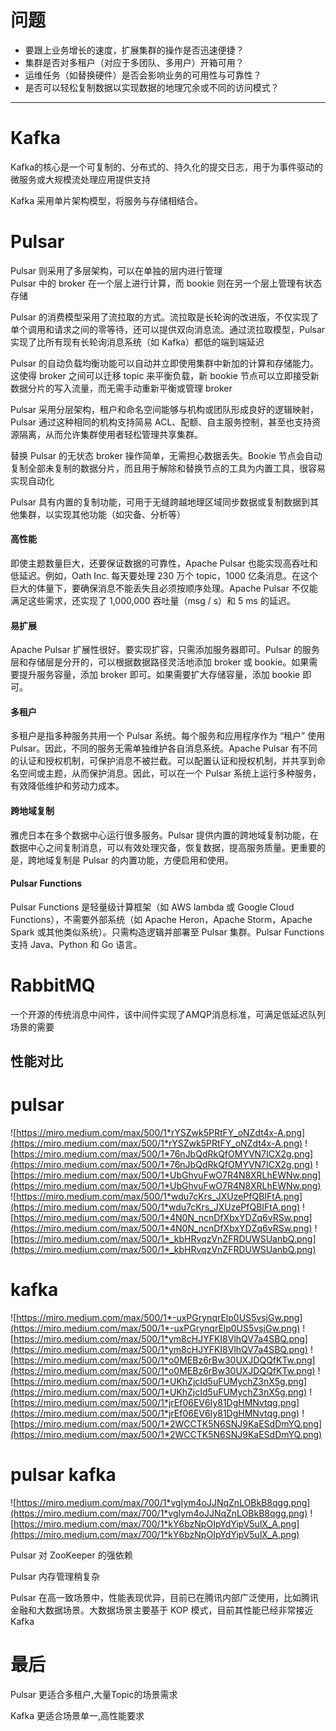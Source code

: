 # 问题
- 要跟上业务增长的速度，扩展集群的操作是否迅速便捷？
- 集群是否对多租户（对应于多团队、多用户）开箱可用？
- 运维任务（如替换硬件）是否会影响业务的可用性与可靠性？
- 是否可以轻松复制数据以实现数据的地理冗余或不同的访问模式？

--------
# Kafka
Kafka的核心是一个可复制的、分布式的、持久化的提交日志，用于为事件驱动的微服务或大规模流处理应用提供支持

Kafka 采用单片架构模型，将服务与存储相结合。
# Pulsar
Pulsar 则采用了多层架构，可以在单独的层内进行管理  
Pulsar 中的 broker 在一个层上进行计算，而 bookie 则在另一个层上管理有状态存储

Pulsar 的消费模型采用了流拉取的方式。流拉取是长轮询的改进版，不仅实现了单个调用和请求之间的零等待，还可以提供双向消息流。通过流拉取模型，Pulsar 实现了比所有现有长轮询消息系统（如 Kafka）都低的端到端延迟

Pulsar 的自动负载均衡功能可以自动并立即使用集群中新加的计算和存储能力。这使得 broker 之间可以迁移 topic 来平衡负载，新 bookie 节点可以立即接受新数据分片的写入流量，而无需手动重新平衡或管理 broker

Pulsar 采用分层架构，租户和命名空间能够与机构或团队形成良好的逻辑映射，Pulsar 通过这种相同的机构支持简易 ACL、配额、自主服务控制，甚至也支持资源隔离，从而允许集群使用者轻松管理共享集群。

替换 Pulsar 的无状态 broker 操作简单，无需担心数据丢失。Bookie 节点会自动复制全部未复制的数据分片，而且用于解除和替换节点的工具为内置工具，很容易实现自动化

Pulsar 具有内置的复制功能，可用于无缝跨越地理区域同步数据或复制数据到其他集群，以实现其他功能（如灾备、分析等）

#### 高性能

即使主题数量巨大，还要保证数据的可靠性，Apache Pulsar 也能实现高吞吐和低延迟。例如，Oath Inc. 每天要处理 230 万个 topic，1000 亿条消息。在这个巨大的体量下，要确保消息不能丢失且必须按顺序处理。Apache Pulsar 不仅能满足这些需求，还实现了 1,000,000 吞吐量（msg / s）和 5 ms 的延迟。

#### 易扩展

Apache Pulsar 扩展性很好。要实现扩容，只需添加服务器即可。Pulsar 的服务层和存储层是分开的，可以根据数据路径灵活地添加 broker 或 bookie。如果需要提升服务容量，添加 broker 即可。如果需要扩大存储容量，添加 bookie 即可。

#### 多租户

多租户是指多种服务共用一个 Pulsar 系统。每个服务和应用程序作为 “租户” 使用 Pulsar。因此，不同的服务无需单独维护各自消息系统。Apache Pulsar 有不同的认证和授权机制，可保护消息不被拦截。可以配置认证和授权机制，并共享到命名空间或主题，从而保护消息。因此，可以在一个 Pulsar 系统上运行多种服务，有效降低维护和劳动力成本。

#### 跨地域复制

雅虎日本在多个数据中心运行很多服务。Pulsar 提供内置的跨地域复制功能，在数据中心之间复制消息，可以有效处理灾备，恢复数据，提高服务质量。更重要的是，跨地域复制是 Pulsar 的内置功能，方便启用和使用。

#### Pulsar Functions

Pulsar Functions 是轻量级计算框架（如 AWS lambda 或 Google Cloud Functions），不需要外部系统（如 Apache Heron，Apache Storm，Apache Spark 或其他类似系统）。只需构造逻辑并部署至 Pulsar 集群。Pulsar Functions 支持 Java、Python 和 Go 语言。

# RabbitMQ
一个开源的传统消息中间件，该中间件实现了AMQP消息标准，可满足低延迟队列场景的需要

性能对比
-----------
# pulsar
![https://miro.medium.com/max/500/1*rYSZwk5PRtFY_oNZdt4x-A.png](https://miro.medium.com/max/500/1*rYSZwk5PRtFY_oNZdt4x-A.png)
![https://miro.medium.com/max/500/1*76nJbQdRkQfOMYVN7ICX2g.png](https://miro.medium.com/max/500/1*76nJbQdRkQfOMYVN7ICX2g.png)
![https://miro.medium.com/max/500/1*UbGhvuFwO7R4N8XRLhEWNw.png](https://miro.medium.com/max/500/1*UbGhvuFwO7R4N8XRLhEWNw.png)
![https://miro.medium.com/max/500/1*wdu7cKrs_JXUzePfQBIFtA.png](https://miro.medium.com/max/500/1*wdu7cKrs_JXUzePfQBIFtA.png)
![https://miro.medium.com/max/500/1*4N0N_ncnDfXbxYDZq6vRSw.png](https://miro.medium.com/max/500/1*4N0N_ncnDfXbxYDZq6vRSw.png)
![https://miro.medium.com/max/500/1*_kbHRvqzVnZFRDUWSUanbQ.png](https://miro.medium.com/max/500/1*_kbHRvqzVnZFRDUWSUanbQ.png)

# kafka
![https://miro.medium.com/max/500/1*-uxPGrynqrElp0US5vsjGw.png](https://miro.medium.com/max/500/1*-uxPGrynqrElp0US5vsjGw.png)
![https://miro.medium.com/max/500/1*ym8cHJYFKI8VlhQV7a4SBQ.png](https://miro.medium.com/max/500/1*ym8cHJYFKI8VlhQV7a4SBQ.png)
![https://miro.medium.com/max/500/1*o0MEBz6rBw30UXJDQQfKTw.png](https://miro.medium.com/max/500/1*o0MEBz6rBw30UXJDQQfKTw.png)
![https://miro.medium.com/max/500/1*UKhZjcId5uFUMychZ3nX5g.png](https://miro.medium.com/max/500/1*UKhZjcId5uFUMychZ3nX5g.png)
![https://miro.medium.com/max/500/1*jrEf06EV6Iy81DgHMNvtqg.png](https://miro.medium.com/max/500/1*jrEf06EV6Iy81DgHMNvtqg.png)
![https://miro.medium.com/max/500/1*2WCCTK5N6SNJ9KaESdDmYQ.png](https://miro.medium.com/max/500/1*2WCCTK5N6SNJ9KaESdDmYQ.png)

# pulsar kafka
![https://miro.medium.com/max/700/1*vgIym4oJJNqZnLOBkB8qgg.png](https://miro.medium.com/max/700/1*vgIym4oJJNqZnLOBkB8qgg.png)
![https://miro.medium.com/max/700/1*kY6bzNpOIpYdYipV5ulX_A.png](https://miro.medium.com/max/700/1*kY6bzNpOIpYdYipV5ulX_A.png)

Pulsar 对 ZooKeeper 的强依赖

Pulsar 内存管理稍复杂

Pulsar 在高一致场景中，性能表现优异，目前已在腾讯内部广泛使用，比如腾讯金融和大数据场景。大数据场景主要基于 KOP 模式，目前其性能已经非常接近 Kafka

# 最后
Pulsar 更适合多租户,大量Topic的场景需求

Kafka 更适合场景单一,高性能要求
